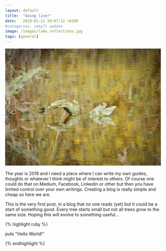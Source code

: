 ```yaml
---
layout: default
title:  "Going live!"
date:   2019-01-11 20:07:12 +0200
#categories: jekyll update
image: /images/lake_reflections.jpg
tags: [general]
---
```


[![LakeReflections](/images/lake_reflections.jpg)](https://500px.com/photo/248954203/lake-reflections-by-nicoletta-bendevi)

The year is 2019 and I need a place where I can write my own guides, thoughts or whatever I think might be of interest to others. Of course one could do that on Medium, Facebook, Linkedin or other but then you have limited control over your own writings. Creating a blog is really simple and cheap so here we are.

This is the very first post, in a blog that no one reads (yet) but it could be a start of something good. Every tree starts small but not all trees grow to the same size. Hoping this will evolve to something useful...

{% highlight ruby %}

puts "Hello World!"

{% endhighlight %}
